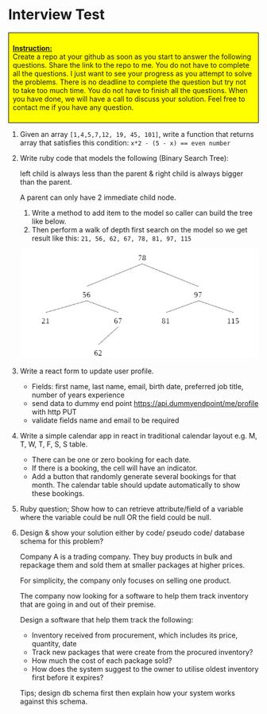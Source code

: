 # Interview Test

<div class="instructions">

**Instruction:**  
Create a repo at your github as soon as you start to answer the following questions. Share the link to the repo to me. You do not have to complete all the questions. I just want to see your progress as you attempt to solve the problems. There is no deadline to complete the question but try not to take too much time. You do not have to finish all the questions. When you have done, we will have a call to discuss your solution. Feel free to contact me if you have any question.</div>

1. Given an array `[1,4,5,7,12, 19, 45, 101]`, write a function that returns array that satisfies this condition: `x*2 - (5 - x) == even number`

2. Write ruby code that models the following (Binary Search Tree):

    left child is always less than the parent & right child is always bigger than the parent.

    A parent can only have 2 immediate child node.

    1. Write a method to add item to the model so caller can build the tree like below.
    2. Then perform a walk of depth first search on the model so we get result like this: `21, 56, 62, 67, 78, 81, 97, 115`

    ![Binary Search Tree example](images/Binary_Search_Tree_example.jpg)

3. Write a react form to update user profile.
    - Fields: first name, last name, email, birth date, preferred job title, number of years experience
    - send data to dummy end point https://api.dummyendpoint/me/profile with http PUT
    - validate fields name and email to be required

4. Write a simple calendar app in react in traditional calendar layout e.g. M, T, W, T, F, S, S table.  
    - There can be one or zero booking for each date.
    - If there is a booking, the cell will have an indicator.
    - Add a button that randomly generate several bookings for that month.
    The calendar table should update automatically to show these bookings.

5. Ruby question; Show how to can retrieve attribute/field of a variable
where the variable could be null OR the field could be null.

6. Design & show your solution either by code/ pseudo code/ database schema
for this problem?

    Company A is a trading company. They buy products in bulk and repackage
    them and sold them at smaller packages at higher prices.

    For simplicity, the company only focuses on selling one product.

    The company now looking for a software to help them track inventory that
    are going in and out of their premise.

    Design a software that help them track the following:

      - Inventory received from procurement, which includes its price,
      quantity, date
      - Track new packages that were create from the procured inventory?
      - How much the cost of each package sold?
      - How does the system suggest to the owner to utilise oldest inventory
      first before it expires?

    Tips; design db schema first then explain how your system works against this schema.

<style type="text/css">
    .instructions {
        background-color: yellow;
        border: 1px solid black;
        padding: 0.5rem;
    }

    .instructions strong {
        text-decoration: underline;
    }
</style>